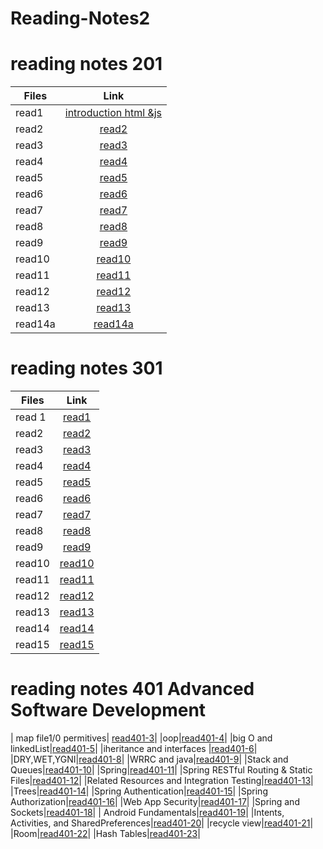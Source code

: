 # Reading-Notes2

# reading notes 201

| Files   |                                      Link                                       |
| ------- | :-----------------------------------------------------------------------------: |
| read1   | [introduction html &js](https://tamara97-b.github.io/reading-notes/read1htmljs) |
| read2   |            [read2](https://tamara97-b.github.io/reading-notes/read2)            |
| read3   |            [read3](https://tamara97-b.github.io/reading-notes/read3)            |
| read4   |            [read4](https://tamara97-b.github.io/reading-notes/read4)            |
| read5   |            [read5](https://tamara97-b.github.io/reading-notes/read5)            |
| read6   |            [read6](https://tamara97-b.github.io/reading-notes/read6)            |
| read7   |            [read7](https://tamara97-b.github.io/reading-notes/read7)            |
| read8   |            [read8](https://tamara97-b.github.io/reading-notes/read8)            |
| read9   |            [read9](https://tamara97-b.github.io/reading-notes/read9)            |
| read10  |           [read10](https://tamara97-b.github.io/reading-notes/read10)           |
| read11  |           [read11](https://tamara97-b.github.io/reading-notes/read11)           |
| read12  |           [read12](https://tamara97-b.github.io/reading-notes/read12)           |
| read13  |           [read13](https://tamara97-b.github.io/reading-notes/read13)           |
| read14a |          [read14a](https://tamara97-b.github.io/reading-notes/read14a)          |

# reading notes 301

| Files  |        Link         |
| ------ | :-----------------: |
| read 1 |  [read1](read1.md)  |
| read2  |  [read2](read2.md)  |
| read3  |  [read3](read3.md)  |
| read4  |  [read4](read4.md)  |
| read5  |  [read5](read5.md)  |
| read6  |  [read6](read6.md)  |
| read7  |  [read7](read7.md)  |
| read8  |  [read8](read8.md)  |
| read9  |  [read9](read9.md)  |
| read10 | [read10](read10.md) |
| read11 | [read11](read11.md) |
| read12 | [read12](read12.md) |
| read13 | [read13](read13.md) |
| read14 | [read14](read14.md) |
| read15 | [read15](read15.md) |

# reading notes 401  Advanced Software Development



| map file1/0 permitives| [read401-3](read401-3.md)|
|oop|[read401-4](read401-4.md)|
|big O and linkedList|[read401-5](read401-5.md)|
|iheritance and interfaces |[read401-6](read401-6.md)|
|DRY,WET,YGNI|[read401-8](read401-8.md)|
|WRRC and java|[read401-9](read401-9.md)|
|Stack and Queues|[read401-10](read401-10.md)|
|Spring|[read401-11](read401-11.md)|
|Spring RESTful Routing & Static Files|[read401-12](read401-12.md)|
|Related Resources and Integration Testing|[read401-13](read401-13.md)|
|Trees|[read401-14](read401-14.md)|
|Spring Authentication|[read401-15](read401-15.md)|
|Spring Authorization|[read401-16](read401-16.md)|
|Web App Security|[read401-17](read401-17.md)|
|Spring and Sockets|[read401-18](read401-18.md)|
| Android Fundamentals|[read401-19](read401-19.md)|
|Intents, Activities, and SharedPreferences|[read401-20](read401-20.md)|
|recycle view|[read401-21](read401-21.md)|
|Room|[read401-22](read401-22.md)|
|Hash Tables|[read401-23](read401-23.md)|